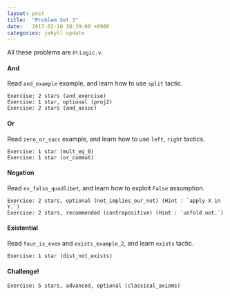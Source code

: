 ```yaml
---
layout: post
title:  "Problem Set 3"
date:   2017-02-10 10:39:00 +0900
categories: jekyll update
---
```



All these problems are in `Logic.v`.

#### And

Read `and_example` example, and learn how to use `split` tactic.

```
Exercise: 2 stars (and_exercise)
Exercise: 1 star, optional (proj2)
Exercise: 2 stars (and_assoc)
```

#### Or

Read `zero_or_succ` example, and learn how to use `left`, `right` tactics.

```
Exercise: 1 star (mult_eq_0)
Exercise: 1 star (or_commut)
```

#### Negation

Read `ex_falso_quodlibet`, and learn how to exploit `False` assumption.

```
Exercise: 2 stars, optional (not_implies_our_not) (Hint : `apply X in Y.`)
Exercise: 2 stars, recommended (contrapositive) (Hint : `unfold not.`)
```

#### Existential

Read `four_is_even` and `exists_example_2`, and learn `exists` tactic.

```
Exercise: 1 star (dist_not_exists)
```

#### Challenge!

```
Exercise: 5 stars, advanced, optional (classical_axioms)
```


